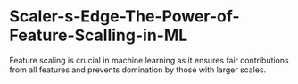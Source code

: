 # Scaler-s-Edge-The-Power-of-Feature-Scalling-in-ML
Feature scaling is crucial in machine learning as it ensures fair contributions from all features and prevents domination by those with larger scales.
